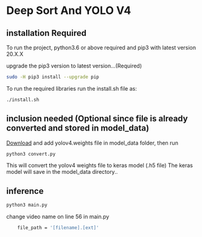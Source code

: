 # Deep Sort And YOLO V4

## installation Required
To run the project, python3.6 or above required and pip3 with latest version 20.X.X

upgrade the pip3 version to latest version...(Required)
```bash
sudo -H pip3 install --upgrade pip
```

To run  the required libraries run the install.sh file as:
```bash
./install.sh
```

## inclusion needed (Optional since file is already converted and stored in model_data)
[Download]('https://drive.google.com/file/d/1cewMfusmPjYWbrnuJRuKhPMwRe_b9PaT/view') and add yolov4.weights file in model_data folder, then run 
```python
python3 convert.py 
```
This will convert the yolov4 weights file to keras model (.h5 file) 
The keras model will save in the model_data directory..

## inference 
```python
python3 main.py
```

change video name on line 56 in main.py
```bash
    file_path = '[filename].[ext]'
```
